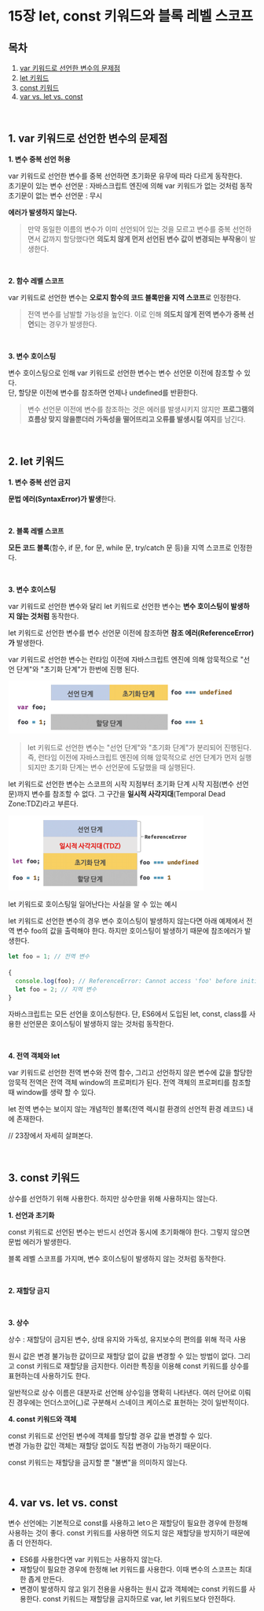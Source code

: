 # 15장 let, const 키워드와 블록 레벨 스코프

## 목차

1. [var 키워드로 선언한 변수의 문제점](#1-var-키워드로-선언한-변수의-문제점)
2. [let 키워드](#2-let-키워드)
3. [const 키워드](#3-const-키워드)
4. [var vs. let vs. const](#4-var-vs-let-vs-const)

<br />

## 1. var 키워드로 선언한 변수의 문제점

**1. 변수 중복 선언 허용**

var 키워드로 선언한 변수를 중복 선언하면 초기화문 유무에 따라 다르게 동작한다.<br>
초기문이 있는 변수 선언문 : 자바스크립트 엔진에 의해 var 키워드가 없는 것처럼 동작<br>
초기문이 없는 변수 선언문 : 무시

**에러가 발생하지 않는다.**

>만약 동일한 이름의 변수가 이미 선언되어 있는 것을 모르고 변수를 중복 선언하면서 값까지 할당했다면 **의도치 않게 먼저 선언된 변수 값이 변경되는 부작용**이 발생한다.

<br />

**2. 함수 레벨 스코프**

var 키워드로 선언한 변수는 **오로지 함수의 코드 블록만을 지역 스코프**로 인정한다.

>전역 변수를 남발할 가능성을 높인다. 이로 인해 **의도치 않게 전역 변수가 중복 선언**되는 경우가 발생한다.

<br />

**3. 변수 호이스팅**

변수 호이스팅으로 인해 var 키워드로 선언한 변수는 변수 선언문 이전에 참조할 수 있다.<br>
단, 할당문 이전에 변수를 참조하면 언제나 undefined를 반환한다.

> 변수 선언문 이전에 변수를 참조하는 것은 에러를 발생시키지 않지만 **프로그램의 흐름상 맞지 않을뿐더러 가독성을 떨어뜨리고 오류를 발생시킬 여지**를 남긴다.

<br />

## 2. let 키워드

**1. 변수 중복 선언 금지**

**문법 에러(SyntaxError)가 발생**한다.

<br />

**2. 블록 레벨 스코프**

**모든 코드 블록**(함수, if 문, for 문, while 문, try/catch 문 등)을 지역 스코프로 인정한다.

<br />

**3. 변수 호이스팅**

var 키워드로 선언한 변수와 달리 let 키워드로 선언한 변수는 **변수 호이스팅이 발생하지 않는 것처럼** 동작한다.

let 키워드로 선언한 변수를 변수 선언문 이전에 참조하면 **참조 에러(ReferenceError)가** 발생한다.

var 키워드로 선언한 변수는 런타임 이전에 자바스크립트 엔진에 의해 암묵적으로 "선언 단계"와 "초기화 단계"가 한번에 진행 된다.

![var 키워드로 선언한 변수의 생명 주기](image.png)

> let 키워드로 선언한 변수는 "선언 단계"와 "초기화 단계"가 분리되어 진행된다. 즉, 런타임 이전에 자바스크립트 엔진에 의해 암묵적으로 선언 단계가 먼저 실행되지만 초기화 단계는 변수 선언문에 도달했을 때 실행된다.

let 키워드로 선언한 변수는 스코프의 시작 지점부터 초기화 단계 시작 지점(변수 선언문)까지 변수를 참조할 수 없다. 그 구간을 **일시적 사각지대**(Temporal Dead Zone:TDZ)라고 부른다.

![let 키워드로 선언한 변수의 생명 주기](image-1.png)

let 키워드로 호이스팅일 일어난다는 사실을 알 수 있는 예시

let 키워드로 선언한 변수의 경우 변수 호이스팅이 발생하지 않는다면 아래 예제에서 전역 변수 foo의 값을 출력해야 한다. 하지만 호이스팅이 발생하기 때문에 참조에러가 발생한다.

```js
let foo = 1; // 전역 변수

{
  console.log(foo); // ReferenceError: Cannot access 'foo' before initialization
  let foo = 2; // 지역 변수
}
```

자바스크립트는 모든 선언을 호이스팅한다. 단, ES6에서 도입된 let, const, class를 사용한 선언문은 호이스팅이 발생하지 않는 것처럼 동작한다.

<br />

**4. 전역 객체와 let**

var 키워드로 선언한 전역 변수와 전역 함수, 그리고 선언하지 않은 변수에 값을 할당한 암묵적 전역은 전역 객체 window의 프로퍼티가 된다. 전역 객체의 프로퍼티를 참조할 때 window를 생략 할 수 있다.

let 전역 변수는 보이지 않는 개념적인 블록(전역 렉시컬 환경의 선언적 환경 레코드) 내에 존재한다.

// 23장에서 자세히 살펴본다.

<br />

## 3. const 키워드

상수를 선언하기 위해 사용한다. 하지만 상수만을 위해 사용하지는 않는다.

**1. 선언과 초기화**

const 키워드로 선언된 변수는 반드시 선언과 동시에 초기화해야 한다. 그렇지 않으면 문법 에러가 발생한다.

블록 레벨 스코프를 가지며, 변수 호이스팅이 발생하지 않는 것처럼 동작한다.

<br />

**2. 재할당 금지**

<br />

**3. 상수**

상수 : 재할당이 금지된 변수, 상태 유지와 가독성, 유지보수의 편의를 위해 적극 사용

원시 값은 변경 불가능한 값이므로 재할당 없이 값을 변경할 수 있는 방법이 없다. 그리고 const 키워드로 재할당을 금지한다. 이러한 특징을 이용해 const 키워드를 상수를 표현하는데 사용하기도 한다.

일반적으로 상수 이름은 대분자로 선언해 상수임을 명확히 나타낸다. 여러 단어로 이뤄진 경우에는 언더스코어(_)로 구분해서 스네이크 케이스로 표현하는 것이 일반적이다.

**4. const 키워드와 객체**

const 키워드로 선언된 변수에 객체를 할당할 경우 값을 변경할 수 있다.<br>
변경 가능한 값인 객체는 재할당 없이도 직접 변경이 가능하기 때문이다.

const 키워드는 재할당을 금지할 뿐 "불변"을 의미하지 않는다.

<br>

## 4. var vs. let vs. const
변수 선언에는 기본적으로 const를 사용하고 letㅇ은 재할당이 필요한 경우에 한정해 사용하는 것이 좋다. const 키워드를 사용하면 의도치 않은 재할당을 방지하기 때문에 좀 더 안전하다.

- ES6를 사용한다면 var 키워드는 사용하지 않는다.
- 재할당이 필요한 경우에 한정해 let 키워드를 사용한다. 이때 변수의 스코프는 최대한 좁게 만든다.
- 변경이 발생하지 않고 읽기 전용을 사용하는 원시 값과 객체에는 const 키워드를 사용한다. const 키워드는 재할당을 금지하므로 var, let 키워드보다 안전하다.